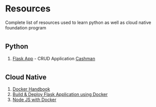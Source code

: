 # Resources

Complete list of resources used to learn python as well as cloud native foundation program

#

## Python

1. [Flask App](https://auth0.com/blog/developing-restful-apis-with-python-and-flask/#-span-id--bootstrapping-flask----span--Bootstrapping-a-Flask-Application) - CRUD Application [Cashman](../Learn-Python/Flask_App)

#

## Cloud Native

1. [Docker Handbook](https://www.freecodecamp.org/news/the-docker-handbook/)
2. [Build & Deploy Flask Application using Docker](https://www.digitalocean.com/community/tutorials/how-to-build-and-deploy-a-flask-application-using-docker-on-ubuntu-18-04)
3. [Node JS with Docker](https://www.digitalocean.com/community/tutorials/how-to-build-a-node-js-application-with-docker)
